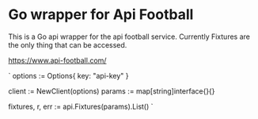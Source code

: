 # Go wrapper for Api Football

This is a Go api wrapper for the api football service. Currently Fixtures are the only thing that can be accessed.

https://www.api-football.com/

`
options := Options{
    key: "api-key"
}

client := NewClient(options)
params := map[string]interface{}{}

fixtures, r, err := api.Fixtures(params).List()
`